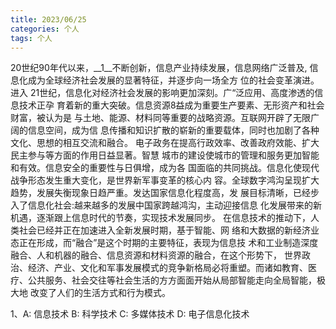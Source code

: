 ```yaml
---
title: 2023/06/25
categories: 个人
tags: 个人
---
```


20世纪90年代以来，__1__不断创新，信息产业持续发展，信息网络广泛普及,
信息化成为全球经济社会发展的显著特征，并逐步向一场全方 位的社会变革演进。进入
21世纪，信息化对经济社会发展的影响更加深刻。广“泛应用、高度渗透的信息技术正孕
育着新的重大突破。信息资源8益成为重要生产要素、无形资产和社会财富，被认为是
与土地、能源、材料同等重要的战略资源。互联网开辟了无限广阔的信息空间，成为信
息传播和知识扩散的崭新的重要载体，同时也加剧了各种文化、思想的相互交流和融合。
电子政务在提高行政效率、改善政府效能、扩大民主参与等方面的作用日益显著。智慧
城市的建设使城市的管理和服务更加智能和有效。信息安全的重要性与日俱增，成为各
国面临的共同挑战。信息化使现代战争形态发生重大变化，是世界新军事变革的核心内
容。全球数字鸿沟呈现扩大趋势，发展失衡现象日趋严重。发达国家信息化程度高，发
展目标清晰，已经步入了信息化社会:越来越多的发展中国家跨越鸿沟，主动迎接信息
化发展带来的新机遇，逐渐跟上信息时代的节奏，实现技术发展同步。
在信息技术的推动下，人类社会已经并正在加速进入全新发展时期，基于智能、网
络和大数据的新经济业态正在形成，而“融合”是这个时期的主要特征，表现为信息技
术和工业制造深度融合、人和机器的融合、信息资源和材料资源的融合，在这个形势下，
世界政治、经济、产业、文化和军事发展模式的竞争新格局必将重塑。而诸如教育、医
疗、公共服务、社会交往等社会生活的方方面面开始从局部智能走向全局智能，极大地
改变了人们的生活方式和行为模式。

1、A: 信息技术      B: 科学技术
   C: 多媒体技术    D: 电子信息化技术